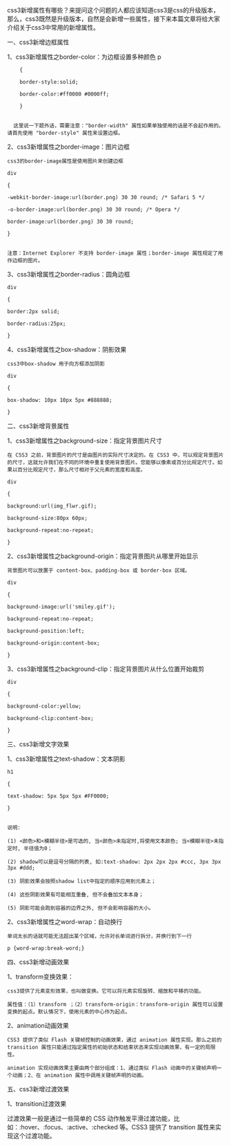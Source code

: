 css3新增属性有哪些？来提问这个问题的人都应该知道css3是css的升级版本，那么，css3既然是升级版本，自然是会新增一些属性，接下来本篇文章将给大家介绍关于css3中常用的新增属性。

一、css3新增边框属性

  1、css3新增属性之border-color：为边框设置多种颜色
      p

        {

        border-style:solid;  

        border-color:#ff0000 #0000ff;

        }
      

      这里说一下题外话，需要注意："border-width" 属性如果单独使用的话是不会起作用的。请首先使用 "border-style" 属性来设置边框。

  2、css3新增属性之border-image：图片边框

    css3的border-image属性是使用图片来创建边框

    div

    {

    -webkit-border-image:url(border.png) 30 30 round; /* Safari 5 */

    -o-border-image:url(border.png) 30 30 round; /* Opera */

    border-image:url(border.png) 30 30 round;

    }
    

    注意：Internet Explorer 不支持 border-image 属性；border-image 属性规定了用作边框的图片。

  3、css3新增属性之border-radius：圆角边框

    div

    {

    border:2px solid;

    border-radius:25px;

    }
  

  4、css3新增属性之box-shadow：阴影效果

    css3中box-shadow 用于向方框添加阴影

    div

    {

    box-shadow: 10px 10px 5px #888888;

    }
 

二、css3新增背景属性

  1、css3新增属性之background-size：指定背景图片尺寸

    在 CSS3 之前，背景图片的尺寸是由图片的实际尺寸决定的。在 CSS3 中，可以规定背景图片的尺寸，这就允许我们在不同的环境中重复使用背景图片。您能够以像素或百分比规定尺寸。如果以百分比规定尺寸，那么尺寸相对于父元素的宽度和高度。

    div

    {

    background:url(img_flwr.gif);

    background-size:80px 60px;

    background-repeat:no-repeat;

    }
  

  2、css3新增属性之background-origin：指定背景图片从哪里开始显示

    背景图片可以放置于 content-box、padding-box 或 border-box 区域。

    div

    {

    background-image:url('smiley.gif');

    background-repeat:no-repeat;

    background-position:left;

    background-origin:content-box;

    }
  

  3、css3新增属性之background-clip：指定背景图片从什么位置开始裁剪

    div

    {

    background-color:yellow;

    background-clip:content-box;

    }
 

三、css3新增文字效果

  1、css3新增属性之text-shadow：文本阴影

    h1

    {

    text-shadow: 5px 5px 5px #FF0000;

    }
    

    说明:

    (1) <颜色>和<模糊半径>是可选的, 当<颜色>未指定时,将使用文本颜色; 当<模糊半径>未指定时, 半径值为0；

    (2) shadow可以是逗号分隔的列表, 如:text-shadow: 2px 2px 2px #ccc, 3px 3px 3px #ddd;

    (3) 阴影效果会按照shadow list中指定的顺序应用到元素上；

    (4) 这些阴影效果有可能相互重叠, 但不会叠加文本本身；

    (5) 阴影可能会跑到容器的边界之外, 但不会影响容器的大小。

  2、css3新增属性之word-wrap：自动换行

    单词太长的话就可能无法超出某个区域，允许对长单词进行拆分，并换行到下一行

    p {word-wrap:break-word;}


四、css3新增动画效果

  1、transform变换效果：

    css3提供了元素变形效果，也叫做变换。它可以将元素实现旋转、缩放和平移的功能。

    属性值：（1）transform ；（2）transform-origin：transform-origin 属性可以设置变换的起点。默认情况下，使用元素的中心作为起点。

  2、animation动画效果

    CSS3 提供了类似 Flash 关键帧控制的动画效果，通过 animation 属性实现。那么之前的 transition 属性只能通过指定属性的初始状态和结束状态来实现动画效果，有一定的局限性。

    animation 实现动画效果主要由两个部分组成：1、通过类似 Flash 动画中的关键帧声明一个动画；2、在 animation 属性中调用关键帧声明的动画。

五、css3新增过渡效果

  1、transition过渡效果

  过渡效果一般是通过一些简单的 CSS 动作触发平滑过渡功能，比如：:hover、:focus、:active、:checked 等。CSS3 提供了 transition 属性来实现这个过渡功能。